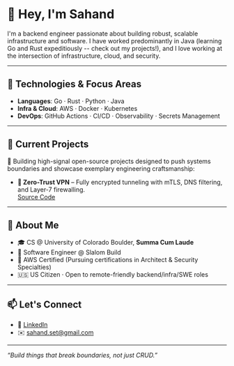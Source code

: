 # 👋 Hey, I'm Sahand

I'm a backend engineer passionate about building robust, scalable infrastructure and software. I have worked predominantly in Java (learning Go and Rust expeditiously -- check out my projects!), and I love working at the intersection of infrastructure, cloud, and security.

--- 

## 🔧 Technologies & Focus Areas

- **Languages**: Go · Rust · Python · Java
- **Infra & Cloud**: AWS · Docker · Kubernetes
- **DevOps**: GitHub Actions · CI/CD · Observability · Secrets Management

---

## 🧠 Current Projects

🚧 Building high-signal open-source projects designed to push systems boundaries and showcase exemplary engineering craftsmanship:

- **🦫 Zero-Trust VPN** – Fully encrypted tunneling with mTLS, DNS filtering, and Layer-7 firewalling.  
  [Source Code](https://github.com/sahandset/burrow-vpn)

---

## 💼 About Me

- 🎓 CS @ University of Colorado Boulder, **Summa Cum Laude**
- 💼 Software Engineer @ Slalom Build
- 📜 AWS Certified (Pursuing certifications in Architect & Security Specialties)
- 🇺🇸 US Citizen · Open to remote-friendly backend/infra/SWE roles

---

## 📫 Let's Connect

- 🔗 [LinkedIn](https://www.linkedin.com/in/sahandset)
- ✉️ sahand.set@gmail.com

---

_“Build things that break boundaries, not just CRUD.”_
